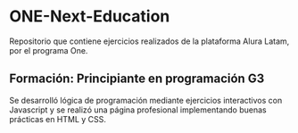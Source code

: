 # ONE-Next-Education
Repositorio que contiene ejercicios realizados de la plataforma Alura Latam, por el programa One.

## Formación: Principiante en programación G3
Se desarrolló lógica de programación mediante ejercicios interactivos con Javascript y se realizó una 
página profesional implementando buenas prácticas en HTML y CSS.

